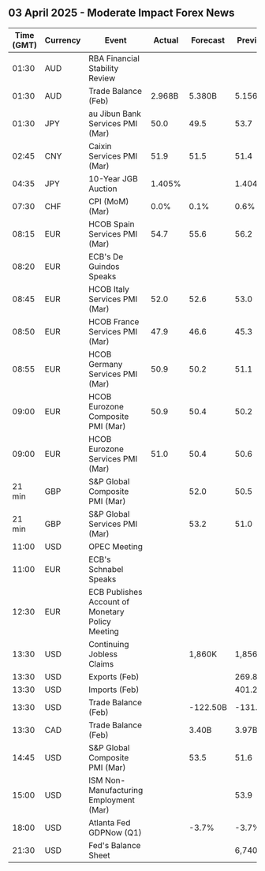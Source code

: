## 03 April 2025 - Moderate Impact Forex News

| Time (GMT) | Currency | Event | Actual | Forecast | Previous |
|------|----------|-------|--------|----------|----------|
| 01:30 | AUD | RBA Financial Stability Review |  |  |  |
| 01:30 | AUD | Trade Balance (Feb) | 2.968B | 5.380B | 5.156B |
| 01:30 | JPY | au Jibun Bank Services PMI (Mar) | 50.0 | 49.5 | 53.7 |
| 02:45 | CNY | Caixin Services PMI (Mar) | 51.9 | 51.5 | 51.4 |
| 04:35 | JPY | 10-Year JGB Auction | 1.405% |  | 1.404% |
| 07:30 | CHF | CPI (MoM) (Mar) | 0.0% | 0.1% | 0.6% |
| 08:15 | EUR | HCOB Spain Services PMI (Mar) | 54.7 | 55.6 | 56.2 |
| 08:20 | EUR | ECB's De Guindos Speaks |  |  |  |
| 08:45 | EUR | HCOB Italy Services PMI (Mar) | 52.0 | 52.6 | 53.0 |
| 08:50 | EUR | HCOB France Services PMI (Mar) | 47.9 | 46.6 | 45.3 |
| 08:55 | EUR | HCOB Germany Services PMI (Mar) | 50.9 | 50.2 | 51.1 |
| 09:00 | EUR | HCOB Eurozone Composite PMI (Mar) | 50.9 | 50.4 | 50.2 |
| 09:00 | EUR | HCOB Eurozone Services PMI (Mar) | 51.0 | 50.4 | 50.6 |
| 21 min | GBP | S&P Global Composite PMI (Mar) |  | 52.0 | 50.5 |
| 21 min | GBP | S&P Global Services PMI (Mar) |  | 53.2 | 51.0 |
| 11:00 | USD | OPEC Meeting |  |  |  |
| 11:00 | EUR | ECB's Schnabel Speaks |  |  |  |
| 12:30 | EUR | ECB Publishes Account of Monetary Policy Meeting |  |  |  |
| 13:30 | USD | Continuing Jobless Claims |  | 1,860K | 1,856K |
| 13:30 | USD | Exports (Feb) |  |  | 269.80B |
| 13:30 | USD | Imports (Feb) |  |  | 401.20B |
| 13:30 | USD | Trade Balance (Feb) |  | -122.50B | -131.40B |
| 13:30 | CAD | Trade Balance (Feb) |  | 3.40B | 3.97B |
| 14:45 | USD | S&P Global Composite PMI (Mar) |  | 53.5 | 51.6 |
| 15:00 | USD | ISM Non-Manufacturing Employment (Mar) |  |  | 53.9 |
| 18:00 | USD | Atlanta Fed GDPNow (Q1) |  | -3.7% | -3.7% |
| 21:30 | USD | Fed's Balance Sheet |  |  | 6,740B |
